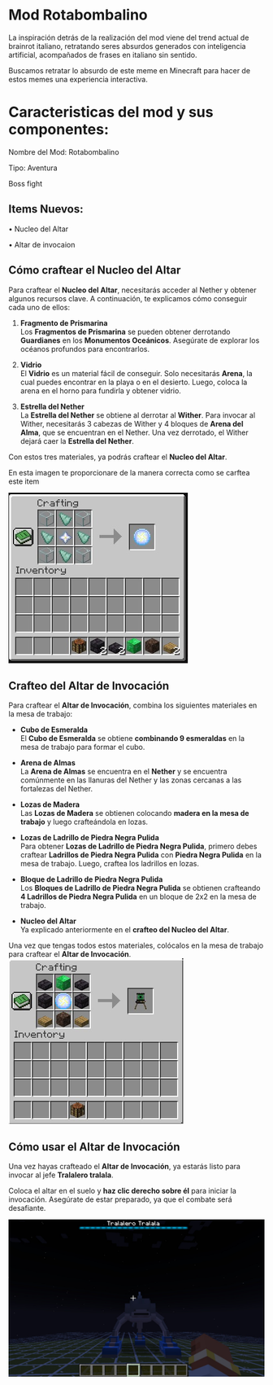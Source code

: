 # **Mod Rotabombalino** 
La inspiración detrás de la realización del mod viene del trend actual de brainrot italiano, retratando seres absurdos generados con inteligencia artificial, acompañados de frases en italiano sin sentido.

Buscamos retratar lo absurdo de este meme en Minecraft para hacer de estos memes una experiencia interactiva.

# **Caracteristicas del mod y sus componentes:**

Nombre del Mod: Rotabombalino

Tipo: Aventura

Boss fight

## **Items Nuevos:**

• Nucleo del Altar

• Altar de invocaion

## **Cómo craftear el Nucleo del Altar**

Para craftear el **Nucleo del Altar**, necesitarás acceder al Nether y obtener algunos recursos clave. A continuación, te explicamos cómo conseguir cada uno de ellos:

1. **Fragmento de Prismarina**  
   Los **Fragmentos de Prismarina** se pueden obtener derrotando **Guardianes** en los **Monumentos Oceánicos**. Asegúrate de explorar los océanos profundos para encontrarlos.

2. **Vidrio**  
   El **Vidrio** es un material fácil de conseguir. Solo necesitarás **Arena**, la cual puedes encontrar en la playa o en el desierto. Luego, coloca la arena en el horno para fundirla y obtener vidrio.

3. **Estrella del Nether**  
   La **Estrella del Nether** se obtiene al derrotar al **Wither**. Para invocar al Wither, necesitarás 3 cabezas de Wither y 4 bloques de **Arena del Alma**, que se encuentran en el Nether. Una vez derrotado, el Wither dejará caer la **Estrella del Nether**.

Con estos tres materiales, ya podrás craftear el **Nucleo del Altar**.

En esta imagen te proporcionare de la manera correcta como se carftea este item


![Altar de Invocación](Imagen%20de%20WhatsApp%202025-05-13%20a%20las%2015.07.19_28483483.jpg)





## **Crafteo del Altar de Invocación**

Para craftear el **Altar de Invocación**, combina los siguientes materiales en la mesa de trabajo:

- **Cubo de Esmeralda**  
   El **Cubo de Esmeralda** se obtiene **combinando 9 esmeraldas** en la mesa de trabajo para formar el cubo.

- **Arena de Almas**  
   La **Arena de Almas** se encuentra en el **Nether** y se encuentra comúnmente en las llanuras del Nether y las zonas cercanas a las fortalezas del Nether.

- **Lozas de Madera**  
   Las **Lozas de Madera** se obtienen colocando **madera en la mesa de trabajo** y luego crafteándola en lozas.

- **Lozas de Ladrillo de Piedra Negra Pulida**  
   Para obtener **Lozas de Ladrillo de Piedra Negra Pulida**, primero debes craftear **Ladrillos de Piedra Negra Pulida** con **Piedra Negra Pulida** en la mesa de trabajo. Luego, craftea los ladrillos en lozas.

- **Bloque de Ladrillo de Piedra Negra Pulida**  
   Los **Bloques de Ladrillo de Piedra Negra Pulida** se obtienen crafteando **4 Ladrillos de Piedra Negra Pulida** en un bloque de 2x2 en la mesa de trabajo.

- **Nucleo del Altar**  
   Ya explicado anteriormente en el **crafteo del Nucleo del Altar**.

Una vez que tengas todos estos materiales, colócalos en la mesa de trabajo para craftear el **Altar de Invocación**.
![Altar de Invocación](Imagen%20de%20WhatsApp%202025-05-13%20a%20las%2015.08.30_e89d3823.jpg)





## Cómo usar el Altar de Invocación

Una vez hayas crafteado el **Altar de Invocación**, ya estarás listo para invocar al jefe **Tralalero tralala**.

Coloca el altar en el suelo y **haz clic derecho sobre él** para iniciar la invocación. Asegúrate de estar preparado, ya que el combate será desafiante.

![Altar de Invocación](Imagen%20de%20WhatsApp%202025-05-14%20a%20las%2015.42.05_9df370d7.jpg)




